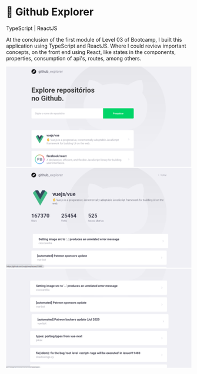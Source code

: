 # 🚀 Github Explorer
TypeScript | ReactJS


At the conclusion of the first module of Level 03 of Bootcamp, I built this application using
TypeScript and ReactJS. Where I could review important concepts, on the front end using React, like states in the components,
properties, consumption of api's, routes, among others.

 ![](page.png)
 ![](page2.png)
 ![](page3.png)

